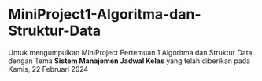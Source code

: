# MiniProject1-Algoritma-dan-Struktur-Data
Untuk mengumpulkan MiniProject Pertemuan 1 Algoritma dan Struktur Data, dengan Tema **Sistem Manajemen Jadwal Kelas**
yang telah diberikan pada Kamis, 22 Februari 2024
